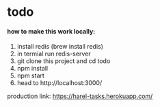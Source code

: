# todo
#### how to make this work locally:
1. install redis (brew install redis)
2. in termial run redis-server
3. git clone this project and cd todo
4. npm install
5. npm start
6. head to http://localhost:3000/

production link: https://harel-tasks.herokuapp.com/

